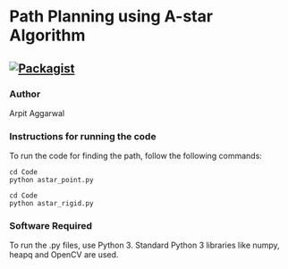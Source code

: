 # Path Planning using A-star Algorithm

[![Packagist](https://img.shields.io/packagist/l/doctrine/orm.svg)](LICENSE.md)
---

### Author
Arpit Aggarwal


### Instructions for running the code
To run the code for finding the path, follow the following commands:


```
cd Code
python astar_point.py
```


```
cd Code
python astar_rigid.py
```


### Software Required
To run the .py files, use Python 3. Standard Python 3 libraries like numpy, heapq and OpenCV are used.
